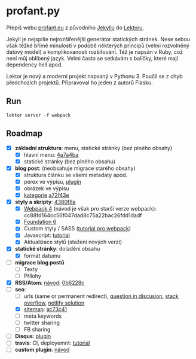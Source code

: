 # profant.py

Přepiš webu [profant.eu](https://www.profant.eu) z původního [Jekyllu](https://jekyllrb.com/) do [Lektoru](https://www.getlektor.com/).

Jekyll je nejspíše nejrozšířenější generátor statických stránek. Nese sebou však těžké břímě minulosti v podobě některých principů (velmi rozvolněný datový model) a komplikovanosti rozšiřování. Též je napsán v Ruby, což není můj oblíbený jazyk. Velmi často se setkávám s balíčky, které mají dependency hell apod.

Lektor je nový a moderní projekt napsaný v Pythonu 3. Poučil se z chyb předchozích projektů. Připravoval ho jeden z autorů Flasku.

## Run

`lektor server -f webpack`

## Roadmap

- [X] **základní struktura**: menu, statické stránky (bez plného obsahy)
  - [X] hlavní menu: [4a7a4ba](https://github.com/Kedrigern/profant.py/commit/4a7a4ba9995e3f261b53059277711c318a02472f)
  - [X] statické stránky (bez plného obsahu)
- [X] **blog post**: (neobsahuje migrace starého obsahy)
  - [X] struktura článku se všemi metadaty apod.
  - [X] perex ve výpisu, [plugin](https://github.com/Andrew-Shay/lektor-read-full-post)
  - [X] obrázek ve výpisu
  - [X] [kategorie](https://www.getlektor.com/docs/guides/categories/) [a72f43e](https://github.com/Kedrigern/profant.py/commit/a72f43e613a6b02d02e48596fa2b162ced645e85)
- [X] **styly a skripty**: [4380f8a](https://github.com/Kedrigern/profant.py/commit/4380f8a152233da8a92db825f5edd513e01f7aaa)
  - [X] [Webpack 4](https://www.getlektor.com/docs/guides/webpack/) (návod je však pro starší verze webpack): cc88fd164cc56f047dad8c75a22bac26fdd1dadf
  - [X] [Foundation 6](https://foundation.zurb.com/) 
  - [X] Custom styly / SASS ([tutorial pro webpack](https://dev.to/pixelgoo/how-to-configure-webpack-from-scratch-for-a-basic-website-46a5))
  - [X] Javascript: [tutorial](https://github.com/pelamfi/zurb-foundation-scss-webpack-example)
  - [X] Aktualizace stylů (stažení nových verzí)
- [X] **statické stránky**: doladění obsahu
  - [X] formát datumu
- [ ] **migrace blog postů**
  - [ ] Texty
  - [ ] Přílohy
- [X] **RSS/Atom**: [návod](https://www.getlektor.com/plugins/lektor-atom/): [0b6228c](https://github.com/Kedrigern/profant.py/commit/0b6228cc31d9a8eca101dc4bc9618a021de43408)
- [ ] **seo**:
  - [ ] urls (same or permanent redirect), [question in discusion](https://www.getlektor.com/docs/guides/blog/), [stack overflow](https://stackoverflow.com/questions/44972297/changing-the-url-structure-of-lektor-for-blog-posts-to-be-in-the-parent-director), [netlify solution](https://www.netlify.com/docs/redirects/)
  - [X] [sitemap](https://www.getlektor.com/docs/guides/sitemap/): [ac73c41](https://github.com/Kedrigern/profant.py/commit/ac73c41d5564b44d5464145a93848eee314e4e12)
  - [ ] meta keywords
  - [ ] twitter sharing
  - [ ] FB sharing
- [ ] **Disqus**: [plugin](https://www.getlektor.com/plugins/lektor-disqus-comments/)
- [ ] **travis**: CI, deployemnt: [tutorial](https://www.getlektor.com/docs/deployment/travisci/)
- [ ] **custom plugin**: [návod](https://www.getlektor.com/docs/plugins/dev/)

